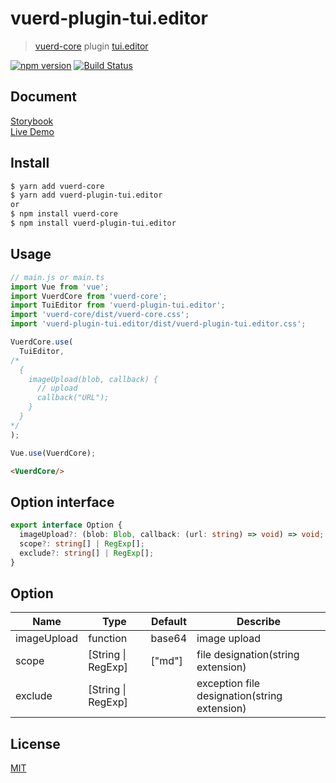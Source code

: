 # vuerd-plugin-tui.editor

> [vuerd-core](https://github.com/vuerd/vuerd-core) plugin [tui.editor](https://github.com/nhn/tui.editor)

[![npm version](https://img.shields.io/npm/v/vuerd-plugin-tui.editor.svg)](https://www.npmjs.com/package/vuerd-plugin-tui.editor) [![Build Status](https://travis-ci.com/vuerd/vuerd-plugin-tui.editor.svg?branch=master)](https://travis-ci.com/vuerd/vuerd-plugin-tui.editor)

## Document
[Storybook](https://vuerd.github.io/vuerd-docs/)   
[Live Demo](https://vuerd.github.io/vuerd-docs/iframe.html?id=demo-live--vuerd-core)

## Install
```bash
$ yarn add vuerd-core
$ yarn add vuerd-plugin-tui.editor
or
$ npm install vuerd-core
$ npm install vuerd-plugin-tui.editor
```
## Usage
```js
// main.js or main.ts
import Vue from 'vue';
import VuerdCore from 'vuerd-core';
import TuiEditor from 'vuerd-plugin-tui.editor';
import 'vuerd-core/dist/vuerd-core.css';
import 'vuerd-plugin-tui.editor/dist/vuerd-plugin-tui.editor.css';

VuerdCore.use(
  TuiEditor,
/*
  {
    imageUpload(blob, callback) {
      // upload
      callback("URL");
    }
  }
*/
);

Vue.use(VuerdCore);
```
```html
<VuerdCore/>
```
## Option interface
```typescript
export interface Option {
  imageUpload?: (blob: Blob, callback: (url: string) => void) => void;
  scope?: string[] | RegExp[];
  exclude?: string[] | RegExp[];
}
```
## Option
| Name | Type | Default | Describe |
| --- | --- | --- | --- |
| imageUpload | function | base64 | image upload |
| scope | [String \| RegExp] | ["md"] | file designation(string extension) |
| exclude | [String \| RegExp] |  | exception file designation(string extension) |

## License
[MIT](https://github.com/vuerd/vuerd-plugin-tui.editor/blob/master/LICENSE)
